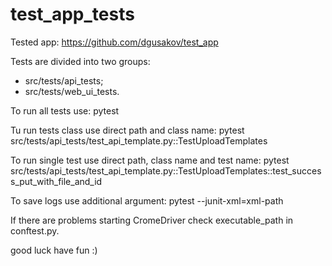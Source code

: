 # test_app_tests

Tested app: https://github.com/dgusakov/test_app

Tests are divided into two groups:
- src/tests/api_tests;
- src/tests/web_ui_tests.

To run all tests use: 
pytest

Tu run tests class use direct path and class name: 
pytest src/tests/api_tests/test_api_template.py::TestUploadTemplates

To run single test use direct path, class name and test name: 
pytest src/tests/api_tests/test_api_template.py::TestUploadTemplates::test_success_put_with_file_and_id

To save logs use additional argument: pytest --junit-xml=xml-path

If there are problems starting CromeDriver check executable_path in conftest.py.

good luck have fun :)
